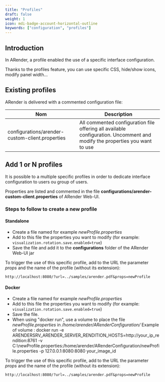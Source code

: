 ```yaml
---
title: "Profiles"
draft: false
weight: 1
icon: mdi-badge-account-horizontal-outline
keywords: ["configuration", "profiles"]
---
```


## Introduction

In ARender, a profile enabled the use of a specific interface
configuration.

Thanks to the profiles feature, you can use specific CSS, hide/show
icons, modify panel width...

## Existing profiles

ARender is delivered with a commented configuration file:

| Nom                                             | Description                                                                                                                |
| ----------------------------------------------- | -------------------------------------------------------------------------------------------------------------------------- |
| configurations/arender-custom-client.properties | All commented configuration file offering all available configuration. Uncomment and modify the properties you want to use |

## Add 1 or N profiles

It is possible to a multiple specific profiles in order to dedicate
interface configuration to users ou group of users.

Properties are listed and commented in the file **configurations/arender-custom-client.properties** of ARender Web-UI.

### Steps to follow to create a new profile

#### Standalone

- Create a file named for example *newProfile.properties*
- Add to this file the properties you want to modify (for example:
  `visualization.rotation.save.enabled=true`)
- Save the file and add it to the **configurations** folder of the ARender Web-UI jar

To trigger the use of this specific profile, add to the URL the parameter *props* and the name of the profile (without its extension):

`http://localhost:8080/?url=../samples/arender.pdf&props=newProfile`

#### Docker

- Create a file named for example *newProfile.properties*
- Add to this file the properties you want to modify (for example:
  `visualization.rotation.save.enabled=true`)
- Save the file.
- When using "docker run", use a volume to place the file *newProfile.properties* in */home/arender/ARenderConfiguration/*
Example of volume : docker run -e ARENDERSRV_ARENDER_SERVER_RENDITION_HOSTS=http://your_ip_rendition:8761 -v C:\newProfile.properties:/home/arender/ARenderConfiguration/newProfile.properties  -p 127.0.0.1:8080:8080 your_image_id

To trigger the use of this specific profile, add to the URL the parameter *props* and the name of the profile (without its extension):

`http://localhost:8080/?url=../samples/arender.pdf&props=newProfile`

